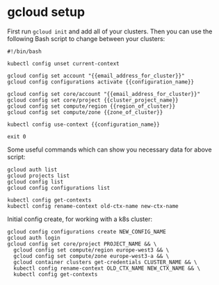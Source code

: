 # gcloud setup

First run `gcloud init` and add all of your clusters. Then you can use the following Bash script to change between your clusters:

```
#!/bin/bash

kubectl config unset current-context

gcloud config set account "{{email_address_for_cluster}}"
gcloud config configurations activate {{configuration_name}}

gcloud config set core/account "{{email_address_for_cluster}}"
gcloud config set core/project {{cluster_project_name}}
gcloud config set compute/region {{region_of_cluster}}
gcloud config set compute/zone {{zone_of_cluster}}

kubectl config use-context {{configuration_name}}

exit 0
```

Some useful commands which can show you necessary data for above script:

```
gcloud auth list
gcloud projects list
gcloud config list
gcloud config configurations list

kubectl config get-contexts
kubectl config rename-context old-ctx-name new-ctx-name
```

Initial config create, for working with a k8s cluster:

```
gcloud config configurations create NEW_CONFIG_NAME
gcloud auth login
gcloud config set core/project PROJECT_NAME && \
  gcloud config set compute/region europe-west3 && \
  gcloud config set compute/zone europe-west3-a && \
  gcloud container clusters get-credentials CLUSTER_NAME && \
  kubectl config rename-context OLD_CTX_NAME NEW_CTX_NAME && \
  kubectl config get-contexts
```
